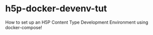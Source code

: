# h5p-docker-devenv-tut
How to set up an H5P Content Type Development Environment using docker-compose!

